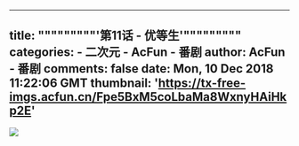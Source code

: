 
---
title: """""""""'第11话 - 优等生'"""""""""
categories: 
    - 二次元
    - AcFun - 番剧
author: AcFun - 番剧
comments: false
date: Mon, 10 Dec 2018 11:22:06 GMT
thumbnail: 'https://tx-free-imgs.acfun.cn/Fpe5BxM5coLbaMa8WxnyHAiHkp2E'
---

<div>   
<img src="https://tx-free-imgs.acfun.cn/Fpe5BxM5coLbaMa8WxnyHAiHkp2E" referrerpolicy="no-referrer">  
</div>
            